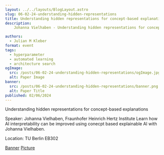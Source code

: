 ```yaml
---
layout: ../../layouts/BlogLayout.astro
slug: 06-02-24-understanding-hidden-representations
title: Understanding hidden representations for concept-based explanations
description: 
    Johanna Vielhaben - Understanding hidden representations for concept-based explanations

authors:
  - Julian M Kleber
format: event
tags:
  - hyperparameter
  - automated learning
  - architecture search
ogImage: 
  src: /posts/06-02-24-understanding-hidden-representations/ogImage.jpg
  alt: Paper Image
banner: 
  src: /posts/06-02-24-understanding-hidden-representations/banner.png
  alt: Paper Title
published: 02/06/2024
---
```

Understanding hidden representations for concept-based explanations

Speaker: Johanna Vielhaben, Fraunhofer Heinrich Hertz Institute
Learn how AI interpretability can be improved using conecpt based explainable AI with Johanna Vielhaben.

Location: TU Berlin EB302

[Banner](https://commons.wikimedia.org/wiki/File:Representation_of_a_Hidden_Markov_model_based_on_a_multiple_sequence_alignment.png)
[Picture](https://commons.wikimedia.org/wiki/File:Caricature_and_hidden_silhouette_representations_of_Lafayette_and_others_Met_DP886273.jpg)

